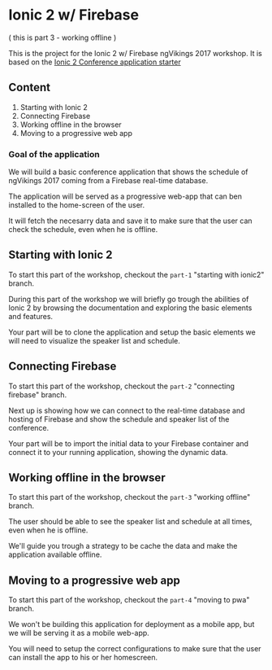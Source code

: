 # Ionic 2 w/ Firebase

( this is part 3 - working offline )

This is the project for the Ionic 2 w/ Firebase ngVikings 2017 workshop.
It is based on the [Ionic 2 Conference application starter](https://github.com/driftyco/ionic-conference-app)

## Content

1. Starting with Ionic 2
2. Connecting Firebase
3. Working offline in the browser
4. Moving to a progressive web app

### Goal of the application

We will build a basic conference application that shows the schedule of ngVikings 2017 coming from a Firebase real-time database.

The application will be served as a progressive web-app that can ben installed to the home-screen of the user.

It will fetch the necesarry data and save it to make sure that the user can check the schedule, even when he is offline.
 
## Starting with Ionic 2

To start this part of the workshop, checkout the `part-1` "starting with ionic2" branch.

During this part of the workshop we will briefly go trough the abilities of Ionic 2 by browsing the documentation and exploring the basic elements and features.

Your part will be to clone the application and setup the basic elements we will need to visualize the speaker list and schedule.

## Connecting Firebase

To start this part of the workshop, checkout the `part-2` "connecting firebase" branch.

Next up is showing how we can connect to the real-time database and hosting of Firebase and show the schedule and speaker list of the conference.

Your part will be to import the initial data to your Firebase container and connect it to your running application, showing the dynamic data.

## Working offline in the browser

To start this part of the workshop, checkout the `part-3` "working offline" branch.

The user should be able to see the speaker list and schedule at all times, even when he is offline.

We'll guide you trough a strategy to be cache the data and make the application available offline.

## Moving to a progressive web app

To start this part of the workshop, checkout the `part-4` "moving to pwa" branch.

We won't be building this application for deployment as a mobile app, but we will be serving it as a mobile web-app.

You will need to setup the correct configurations to make sure that the user can install the app to his or her homescreen.